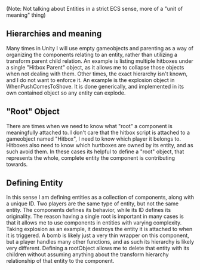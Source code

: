 (Note: Not talking about Entities in a strict ECS sense, more of a "unit of meaning" thing)
## Hierarchies and meaning
Many times in Unity I will use empty gameobjects and parenting as a way of organizing the components relating to an entity, rather than utilizing a transform parent child relation. An example is listing multiple hitboxes under a single "Hitbox Parent" object, as it allows me to collapse those objects when not dealing with them. Other times, the exact hierarchy isn't known, and I do not want to enforce it. An example is the explosion object in WhenPushComesToShove. It is done generically, and implemented in its own contained object so any entity can explode. 
## "Root" Object
There are times when we need to know what "root" a component is meaningfully attached to. I don't care that the hitbox script is attached to a gameobject named "Hitbox", I need to know which player it belongs to. Hitboxes also need to know which hurtboxes are owned by its entity, and as such avoid them. In these cases its helpful to define a "root" object, that represents the whole, complete entity the component is contributing towards. 
## Defining Entity
In this sense I am defining entities as a collection of components, along with a unique ID. Two players are the same type of entity, but not the same entity. The components defines its behavior, while its ID defines its originality. The reason having a single root is important in many cases is that it allows me to use components in entities with varying complexity. Taking explosion as an example, it destroys the entity it is attached to when it is triggered. A bomb is likely just a very thin wrapper on this component, but a player handles many other functions, and as such its hierarchy is likely very different. Defining a rootObject allows me to delete that entity with its children without assuming anything about the transform hierarchy relationship of that entity to the component.
